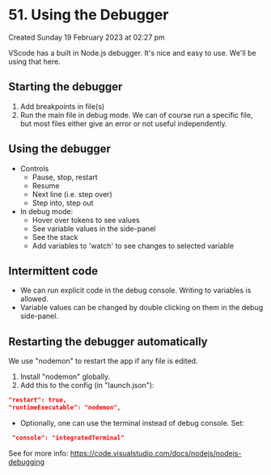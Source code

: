 # 51. Using the Debugger
Created Sunday 19 February 2023 at 02:27 pm

VScode has a built in Node.js debugger. It's nice and easy to use. We'll be using that here.

## Starting the debugger
1. Add breakpoints in file(s)
2. Run the main file in debug mode. We can of course run a specific file, but most files either give an error or not useful independently.
   

## Using the debugger
- Controls
	- Pause, stop, restart
	- Resume
	- Next line (i.e. step over)
	- Step into, step out
- In debug mode:
	- Hover over tokens to see values
	- See variable values in the side-panel
	- See the stack
	- Add variables to 'watch' to see changes to selected variable


## Intermittent code
- We can run explicit code in the debug console. Writing to variables is allowed.
- Variable values can be changed by double clicking on them in the debug side-panel.


## Restarting the debugger automatically
We use "nodemon" to restart the app if any file is edited. 
1. Install "nodemon" globally.
2. Add this to the config (in "launch.json"):
```json
"restart": true,
"runtimeExecutable": "nodemon",
```

- Optionally, one can use the terminal instead of debug console. Set:
```json
 "console": "integratedTerminal"
```


See for more info: https://code.visualstudio.com/docs/nodejs/nodejs-debugging